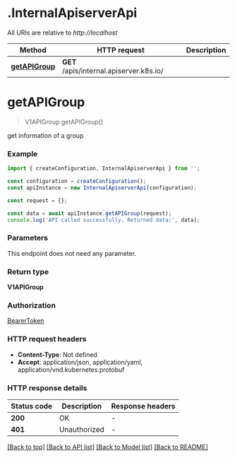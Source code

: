 # .InternalApiserverApi

All URIs are relative to *http://localhost*

Method | HTTP request | Description
------------- | ------------- | -------------
[**getAPIGroup**](InternalApiserverApi.md#getAPIGroup) | **GET** /apis/internal.apiserver.k8s.io/ | 


# **getAPIGroup**
> V1APIGroup getAPIGroup()

get information of a group

### Example


```typescript
import { createConfiguration, InternalApiserverApi } from '';

const configuration = createConfiguration();
const apiInstance = new InternalApiserverApi(configuration);

const request = {};

const data = await apiInstance.getAPIGroup(request);
console.log('API called successfully. Returned data:', data);
```


### Parameters
This endpoint does not need any parameter.


### Return type

**V1APIGroup**

### Authorization

[BearerToken](README.md#BearerToken)

### HTTP request headers

 - **Content-Type**: Not defined
 - **Accept**: application/json, application/yaml, application/vnd.kubernetes.protobuf


### HTTP response details
| Status code | Description | Response headers |
|-------------|-------------|------------------|
**200** | OK |  -  |
**401** | Unauthorized |  -  |

[[Back to top]](#) [[Back to API list]](README.md#documentation-for-api-endpoints) [[Back to Model list]](README.md#documentation-for-models) [[Back to README]](README.md)



